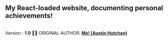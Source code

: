 <h2>My React-loaded website, documenting personal achievements!</h2>
<br/>Version : <b> 1.0 🙌🏽 </b>
ORIGINAL AUTHOR: <u><b>Me! (Austin Hutchen) </b></u> 

